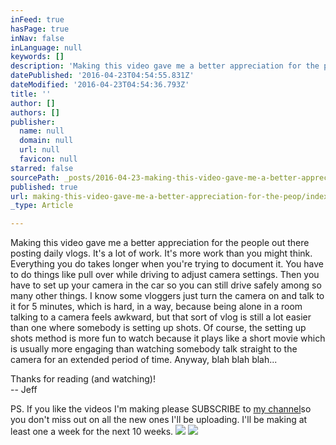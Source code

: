 ```yaml
---
inFeed: true
hasPage: true
inNav: false
inLanguage: null
keywords: []
description: 'Making this video gave me a better appreciation for the people out there posting daily vlogs. It’s a lot of work. It’s more work than you might think. Everything you do takes longer when you’re trying to document it. You have to do things like pull over while driving to adjust camera settings. Then you have to set up your camera in the car so you can still drive safely among so many other things. I know some vloggers just turn the camera on and talk to it for 5 minutes, which is hard, in a way, because being alone in a room talking to a camera feels awkward, but that sort of vlog is still a lot easier than one where somebody is setting up shots. Of course, the setting up shots method is more fun to watch because it plays like a short movie which is usually more engaging than watching somebody talk straight to the camera for an extended period of time. Anyway, blah blah blah…'
datePublished: '2016-04-23T04:54:55.831Z'
dateModified: '2016-04-23T04:54:36.793Z'
title: ''
author: []
authors: []
publisher:
  name: null
  domain: null
  url: null
  favicon: null
starred: false
sourcePath: _posts/2016-04-23-making-this-video-gave-me-a-better-appreciation-for-the-peop.md
published: true
url: making-this-video-gave-me-a-better-appreciation-for-the-peop/index.html
_type: Article

---
```

Making this video gave me a better appreciation for the people out there posting daily vlogs. It's a lot of work. It's more work than you might think. Everything you do takes longer when you're trying to document it. You have to do things like pull over while driving to adjust camera settings. Then you have to set up your camera in the car so you can still drive safely among so many other things. I know some vloggers just turn the camera on and talk to it for 5 minutes, which is hard, in a way, because being alone in a room talking to a camera feels awkward, but that sort of vlog is still a lot easier than one where somebody is setting up shots. Of course, the setting up shots method is more fun to watch because it plays like a short movie which is usually more engaging than watching somebody talk straight to the camera for an extended period of time. Anyway, blah blah blah...

Thanks for reading (and watching)!  
-- Jeff

PS. If you like the videos I'm making please SUBSCRIBE to [my channel][0]so you don't miss out on all the new ones I'll be uploading. I'll be making at least one a week for the next 10 weeks.
![](https://the-grid-user-content.s3-us-west-2.amazonaws.com/e743a9f1-9aa1-445f-9474-23fa71e4dc7a.jpg)
![](https://the-grid-user-content.s3-us-west-2.amazonaws.com/546d8670-7e01-4eca-80f6-acfee787835e.jpg)

[0]: https://www.youtube.com/c/JeffClaassen